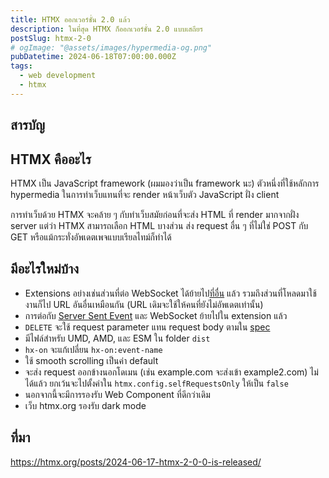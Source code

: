 ```yaml
---
title: HTMX ออกเวอร์ชั่น 2.0 แล้ว
description: ในที่สุด HTMX ก็ออกเวอร์ชั่น 2.0 แบบเสถียร
postSlug: htmx-2-0
# ogImage: "@assets/images/hypermedia-og.png"
pubDatetime: 2024-06-18T07:00:00.000Z
tags:
  - web development
  - htmx
---
```


## สารบัญ

## HTMX คืออะไร

HTMX เป็น JavaScript framework (ผมมองว่าเป็น framework นะ) ตัวหนึ่งที่ใช้หลักการ
hypermedia ในการทำเว็บแทนที่จะ render หน้าเว็บตัว JavaScript ฝั่ง client

การทำเว็บด้วย HTMX จะคล้าย ๆ กับทำเว็บสมัยก่อนที่จะส่ง HTML ที่ render มากจากฝั่ง
server แต่ว่า HTMX สามารถเลือก HTML บางส่วน ส่ง request อื่น ๆ ที่ไม่ใช่ POST กับ GET
หรือแม้กระทั่งอัพเดตเพจแบบเรียลไทม์ก็ทำได้

## มีอะไรใหม่บ้าง

- Extensions อย่างเช่นส่วนที่ต่อ WebSocket ได้ย้ายไป[ที่อื่น](https://extensions.htmx.org/) แล้ว รวมถึงส่วนที่โหลดมาใช้งานก็ไป URL อันอื่นเหมือนกัน (URL เดิมจะใช้ให้คนที่ยังไม่อัพเดตเท่านั้น)
- การต่อกับ [Server Sent Event](https://developer.mozilla.org/en-US/docs/Web/API/Server-sent_events) และ WebSocket ย้ายไปใน extension แล้ว
- `DELETE` จะใช้ request parameter แทน request body ตามใน [spec](https://www.rfc-editor.org/rfc/rfc7231#section-4.3.5)
- มีไฟล์สำหรับ UMD, AMD, และ ESM ใน folder `dist`
- `hx-on` จะแก้เปลี่ยน `hx-on:event-name`
- ใช้ smooth scrolling เป็นค่า default
- จะส่ง request ออกข้างนอกโดเมน (เช่น example.com จะส่งเข้า example2.com) ไม่ได้แล้ว ยกเว้นจะไปตั้งค่าใน `htmx.config.selfRequestsOnly` ให้เป็น `false`
- นอกจากนี้จะมีการรองรับ Web Component ที่ดีกว่าเดิม
- เว็บ htmx.org รองรับ dark mode

## ที่มา

https://htmx.org/posts/2024-06-17-htmx-2-0-0-is-released/
